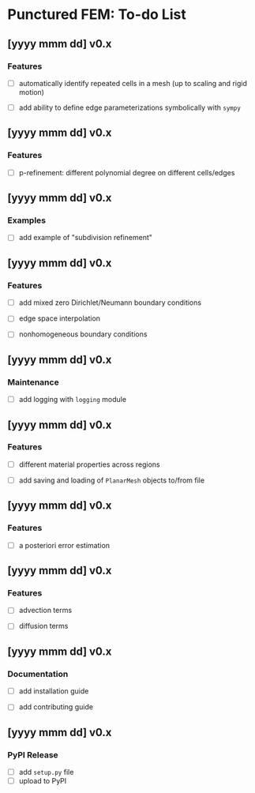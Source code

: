 # Punctured FEM: To-do List


## [yyyy mmm dd] v0.x
### Features
- [ ] automatically identify repeated cells in a mesh (up to scaling and rigid motion)
- [ ] add ability to define edge parameterizations symbolically with `sympy`


## [yyyy mmm dd] v0.x
### Features
- [ ] p-refinement: different polynomial degree on different cells/edges


## [yyyy mmm dd] v0.x
### Examples
- [ ] add example of "subdivision refinement"


## [yyyy mmm dd] v0.x
### Features
- [ ] add mixed zero Dirichlet/Neumann boundary conditions
- [ ] edge space interpolation
- [ ] nonhomogeneous boundary conditions


## [yyyy mmm dd] v0.x
### Maintenance
- [ ] add logging with `logging` module


## [yyyy mmm dd] v0.x
### Features
- [ ] different material properties across regions
- [ ] add saving and loading of `PlanarMesh` objects to/from file


## [yyyy mmm dd] v0.x
### Features
- [ ] a posteriori error estimation


## [yyyy mmm dd] v0.x
### Features
- [ ] advection terms
- [ ] diffusion terms


## [yyyy mmm dd] v0.x
### Documentation
- [ ] add installation guide
- [ ] add contributing guide


## [yyyy mmm dd] v0.x
### PyPI Release
- [ ] add `setup.py` file
- [ ] upload to PyPI